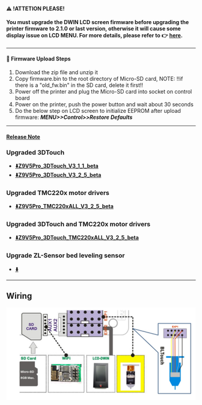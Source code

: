 #### :warning: !ATTETION PLEASE! 
#### You must upgrade the DWIN LCD screen firmware before upgrading the printer firmware to 2.1.0 or last version, otherwise it will cause some display issue on LCD MENU. For more details, please refer to :point_right: [**here**](https://github.com/ZONESTAR3D/Upgrade-kit-guide/tree/main/TFT-LCD/LCD-DWIN). 

----
#### :green_book: Firmware Upload Steps
1. Download the zip file and unzip it
2. Copy firmware.bin to the root directory of Micro-SD card, 
NOTE: !!if there is a "old_fw.bin" in the SD card, delete it first!!
3. Power off the printer and plug the Micro-SD card into socket on control board
4. Power on the printer, push the power button and wait about 30 seconds
5. Do the below step on LCD screen to initialize EEPROM after upload firmware:  ***MENU>>Control>>Restore Defaults***

----
#### [Release Note](https://github.com/ZONESTAR3D/Firmware/tree/master/Z9/Z9V5/bin/Z9V5Pro/beta)
### Upgraded 3DTouch 
- **[:arrow_down:Z9V5Pro_3DTouch_V3_1_1_beta](./Z9V5Pro_3DTouch_V3_1_1_beta.zip)**
- **[:arrow_down:Z9V5Pro_3DTouch_V3_2_5_beta](./Z9V5Pro_3DTouch_V3_2_5_beta.zip)**
### Upgraded TMC220x motor drivers 
- **[:arrow_down:Z9V5Pro_TMC220xALL_V3_2_5_beta](./Z9V5Pro_TMC220xALL_V3_2_5_beta.zip)**
### Upgraded 3DTouch and TMC220x motor drivers 
- **[:arrow_down:Z9V5Pro_3DTouch_TMC220xALL_V3_2_5_beta](./Z9V5Pro_3DTouch_TMC220xALL_V3_2_5_beta.zip)**
### Upgrade ZL-Sensor bed leveling sensor 
- **[:arrow_down:](./ZLSENSOR/readme.md)**

-----
## Wiring
![](./Z9V5Pro%2B3DTouch_wiring.jpg)

